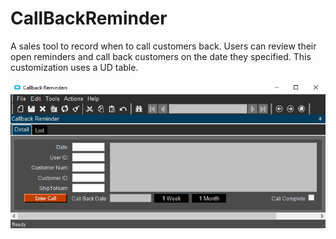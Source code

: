 # CallBackReminder
A sales tool to record when to call customers back.  Users can review their open reminders and call back customers on the date they specified.  This customization uses a UD table.  

![](CallBackReminder.png)
